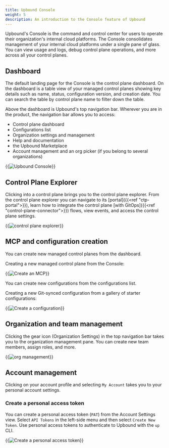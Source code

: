 ```yaml
---
title: Upbound Console
weight: 5
description: An introduction to the Console feature of Upbound
---
```


Upbound's Console is the command and control center for users to operate their organization's internal cloud platforms. The Console consolidates management of your internal cloud platforms under a single pane of glass. You can view usage and logs, debug control plane operations, and more across all your control planes.

## Dashboard

The default landing page for the Console is the control plane dashboard. On the dashboard is a table view of your managed control planes showing key details such as name, status, configuration version, and creation date. You can search the table by control plane name to filter down the table.

Above the dashboard is Upbound's top navigation bar. Wherever you are in the product, the navigation bar allows you to access:

- Control plane dashboard
- Configurations list
- Organization settings and management
- Help and documentation
- the Upbound Marketplace
- Account management and an org picker (if you belong to several organizations)

{{<img src="all-spaces/spaces/images/ctp-dashboard.png" alt="Upbound Console" lightbox="true">}}

<!-- vale Google.Headings = NO -->
## Control Plane Explorer
<!-- vale Google.Headings = YES -->

Clicking into a control plane brings you to the control plane explorer. From the control plane explorer you can navigate to its [portal]({{<ref "ctp-portal">}}), learn how to integrate the control plane [with GitOps]({{<ref "control-plane-connector">}}) flows, view events, and access the control plane settings.

{{<img src="all-spaces/spaces/images/ctp-explorer2.png" alt="control plane explorer" lightbox="true">}}

## MCP and configuration creation

You can create new managed control planes from the dashboard.

Creating a new managed control plane from the Console:

{{<img src="all-spaces/spaces/images/create-ctp.png" alt="Create an MCP" lightbox="true">}}

You can create new configurations from the configurations list.

Creating a new Git-synced configuration from a gallery of starter configurations:

{{<img src="all-spaces/spaces/images/create-config.png" alt="Create a configuration" quality="100" lightbox="true">}}

## Organization and team management

Clicking the gear icon (Organization Settings) in the top navigation bar takes you to the organization management pane. You can create new team members, assign roles, and more.

{{<img src="all-spaces/spaces/images/org-mgmt.png" alt="org management" lightbox="true">}}

## Account management

Clicking on your account profile and selecting `My Account` takes you to your personal account settings.

### Create a personal access token

You can create a personal access token (`PAT`) from the Account Settings view. Select `API Tokens` in the left-side menu and then select `Create New Token`. Use personal access tokens to authenticate to Upbound with the `up` CLI.

{{<img src="all-spaces/spaces/images/settings-api-token.png" alt="Create a personal access token" lightbox="true">}}